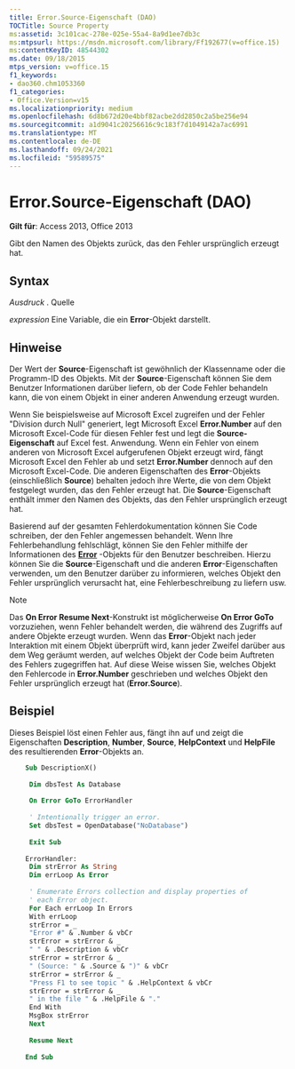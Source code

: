 ```yaml
---
title: Error.Source-Eigenschaft (DAO)
TOCTitle: Source Property
ms:assetid: 3c101cac-278e-025e-55a4-8a9d1ee7db3c
ms:mtpsurl: https://msdn.microsoft.com/library/Ff192677(v=office.15)
ms:contentKeyID: 48544302
ms.date: 09/18/2015
mtps_version: v=office.15
f1_keywords:
- dao360.chm1053360
f1_categories:
- Office.Version=v15
ms.localizationpriority: medium
ms.openlocfilehash: 6d8b672d20e4bbf82acbe2dd2850c2a5be256e94
ms.sourcegitcommit: a1d9041c20256616c9c183f7d1049142a7ac6991
ms.translationtype: MT
ms.contentlocale: de-DE
ms.lasthandoff: 09/24/2021
ms.locfileid: "59589575"
---
```

# <a name="errorsource-property-dao"></a>Error.Source-Eigenschaft (DAO)


**Gilt für**: Access 2013, Office 2013


Gibt den Namen des Objekts zurück, das den Fehler ursprünglich erzeugt hat.

## <a name="syntax"></a>Syntax

*Ausdruck* . Quelle

*expression* Eine Variable, die ein **Error**-Objekt darstellt.

## <a name="remarks"></a>Hinweise

Der Wert der **Source**-Eigenschaft ist gewöhnlich der Klassenname oder die Programm-ID des Objekts. Mit der **Source**-Eigenschaft können Sie dem Benutzer Informationen darüber liefern, ob der Code Fehler behandeln kann, die von einem Objekt in einer anderen Anwendung erzeugt wurden.

Wenn Sie beispielsweise auf Microsoft Excel zugreifen und der Fehler "Division durch Null" generiert, legt Microsoft Excel **Error.Number** auf den Microsoft Excel-Code für diesen Fehler fest und legt die **Source-Eigenschaft** auf Excel fest. Anwendung. Wenn ein Fehler von einem anderen von Microsoft Excel aufgerufenen Objekt erzeugt wird, fängt Microsoft Excel den Fehler ab und setzt **Error.Number** dennoch auf den Microsoft Excel-Code. Die anderen Eigenschaften des **Error**-Objekts (einschließlich **Source**) behalten jedoch ihre Werte, die von dem Objekt festgelegt wurden, das den Fehler erzeugt hat. Die **Source**-Eigenschaft enthält immer den Namen des Objekts, das den Fehler ursprünglich erzeugt hat.

Basierend auf der gesamten Fehlerdokumentation können Sie Code schreiben, der den Fehler angemessen behandelt. Wenn Ihre Fehlerbehandlung fehlschlägt, können Sie den Fehler mithilfe der Informationen des **[Error](error-object-dao.md)** -Objekts für den Benutzer beschreiben. Hierzu können Sie die **Source**-Eigenschaft und die anderen **Error**-Eigenschaften verwenden, um den Benutzer darüber zu informieren, welches Objekt den Fehler ursprünglich verursacht hat, eine Fehlerbeschreibung zu liefern usw.


> [!NOTE]
> Das **On Error Resume Next**-Konstrukt ist möglicherweise **On Error GoTo** vorzuziehen, wenn Fehler behandelt werden, die während des Zugriffs auf andere Objekte erzeugt wurden. Wenn das **Error**-Objekt nach jeder Interaktion mit einem Objekt überprüft wird, kann jeder Zweifel darüber aus dem Weg geräumt werden, auf welches Objekt der Code beim Auftreten des Fehlers zugegriffen hat. Auf diese Weise wissen Sie, welches Objekt den Fehlercode in **Error.Number** geschrieben und welches Objekt den Fehler ursprünglich erzeugt hat (**Error.Source**).

## <a name="example"></a>Beispiel

Dieses Beispiel löst einen Fehler aus, fängt ihn auf und zeigt die Eigenschaften **Description**, **Number**, **Source**, **HelpContext** und **HelpFile** des resultierenden **Error**-Objekts an.

```vb
    Sub DescriptionX() 
     
     Dim dbsTest As Database 
     
     On Error GoTo ErrorHandler 
     
     ' Intentionally trigger an error. 
     Set dbsTest = OpenDatabase("NoDatabase") 
     
     Exit Sub 
     
    ErrorHandler: 
     Dim strError As String 
     Dim errLoop As Error 
     
     ' Enumerate Errors collection and display properties of 
     ' each Error object. 
     For Each errLoop In Errors 
     With errLoop 
     strError = _ 
     "Error #" & .Number & vbCr 
     strError = strError & _ 
     " " & .Description & vbCr 
     strError = strError & _ 
     " (Source: " & .Source & ")" & vbCr 
     strError = strError & _ 
     "Press F1 to see topic " & .HelpContext & vbCr 
     strError = strError & _ 
     " in the file " & .HelpFile & "." 
     End With 
     MsgBox strError 
     Next 
     
     Resume Next 
     
    End Sub
```
